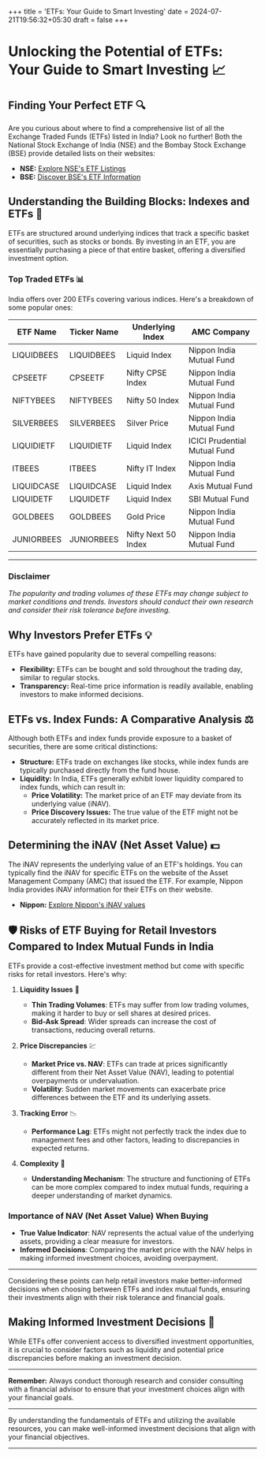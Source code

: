 +++
title = 'ETFs: Your Guide to Smart Investing'
date = 2024-07-21T19:56:32+05:30
draft = false
+++


# Unlocking the Potential of ETFs: Your Guide to Smart Investing 📈

## Finding Your Perfect ETF 🔍

Are you curious about where to find a comprehensive list of all the Exchange Traded Funds (ETFs) listed in India? Look no further! Both the National Stock Exchange of India (NSE) and the Bombay Stock Exchange (BSE) provide detailed lists on their websites:

- **NSE:** [Explore NSE's ETF Listings](https://www.nseindia.com/market-data/exchange-traded-funds-etf)
- **BSE:** [Discover BSE's ETF Information](https://www.bseindia.com/markets/etf/ETF_MktWatch.aspx)

## Understanding the Building Blocks: Indexes and ETFs 🧱

ETFs are structured around underlying indices that track a specific basket of securities, such as stocks or bonds. By investing in an ETF, you are essentially purchasing a piece of that entire basket, offering a diversified investment option.

### Top Traded ETFs 📊

India offers over 200 ETFs covering various indices. Here's a breakdown of some popular ones:

| ETF Name     | Ticker Name  | Underlying Index     | AMC Company                  |
|--------------|--------------|----------------------|------------------------------|
| LIQUIDBEES   | LIQUIDBEES   | Liquid Index         | Nippon India Mutual Fund     |
| CPSEETF      | CPSEETF      | Nifty CPSE Index     | Nippon India Mutual Fund     |
| NIFTYBEES    | NIFTYBEES    | Nifty 50 Index       | Nippon India Mutual Fund     |
| SILVERBEES   | SILVERBEES   | Silver Price         | Nippon India Mutual Fund     |
| LIQUIDIETF   | LIQUIDIETF   | Liquid Index         | ICICI Prudential Mutual Fund |
| ITBEES       | ITBEES       | Nifty IT Index       | Nippon India Mutual Fund     |
| LIQUIDCASE   | LIQUIDCASE   | Liquid Index         | Axis Mutual Fund             |
| LIQUIDETF    | LIQUIDETF    | Liquid Index         | SBI Mutual Fund              |
| GOLDBEES     | GOLDBEES     | Gold Price           | Nippon India Mutual Fund     |
| JUNIORBEES   | JUNIORBEES   | Nifty Next 50 Index  | Nippon India Mutual Fund     |


---

### Disclaimer
*The popularity and trading volumes of these ETFs may change subject to market conditions and trends. Investors should conduct their own research and consider their risk tolerance before investing.*

## Why Investors Prefer ETFs 💡

ETFs have gained popularity due to several compelling reasons:

- **Flexibility:** ETFs can be bought and sold throughout the trading day, similar to regular stocks.
- **Transparency:** Real-time price information is readily available, enabling investors to make informed decisions.

## ETFs vs. Index Funds: A Comparative Analysis ⚖️

Although both ETFs and index funds provide exposure to a basket of securities, there are some critical distinctions:

- **Structure:** ETFs trade on exchanges like stocks, while index funds are typically purchased directly from the fund house.
- **Liquidity:** In India, ETFs generally exhibit lower liquidity compared to index funds, which can result in:
  - **Price Volatility:** The market price of an ETF may deviate from its underlying value (iNAV).
  - **Price Discovery Issues:** The true value of the ETF might not be accurately reflected in its market price.

## Determining the iNAV (Net Asset Value) 💵

The iNAV represents the underlying value of an ETF's holdings. You can typically find the iNAV for specific ETFs on the website of the Asset Management Company (AMC) that issued the ETF. For example, Nippon India provides iNAV information for their ETFs on their website.

- **Nippon:** [Explore Nippon's iNAV  values](https://mf.nipponindiaim.com/FundsAndPerformance/Pages/INAV.aspx)


## 🛡️ Risks of ETF Buying for Retail Investors Compared to Index Mutual Funds in India

ETFs provide a cost-effective investment method but come with specific risks for retail investors. Here's why:

1. **Liquidity Issues** 🏦
   - **Thin Trading Volumes**: ETFs may suffer from low trading volumes, making it harder to buy or sell shares at desired prices.
   - **Bid-Ask Spread**: Wider spreads can increase the cost of transactions, reducing overall returns.

2. **Price Discrepancies** 💹
   - **Market Price vs. NAV**: ETFs can trade at prices significantly different from their Net Asset Value (NAV), leading to potential overpayments or undervaluation.
   - **Volatility**: Sudden market movements can exacerbate price differences between the ETF and its underlying assets.

3. **Tracking Error** 📉
   - **Performance Lag**: ETFs might not perfectly track the index due to management fees and other factors, leading to discrepancies in expected returns.

4. **Complexity** 🧩
   - **Understanding Mechanism**: The structure and functioning of ETFs can be more complex compared to index mutual funds, requiring a deeper understanding of market dynamics.

### Importance of NAV (Net Asset Value) When Buying

- **True Value Indicator**: NAV represents the actual value of the underlying assets, providing a clear measure for investors.
- **Informed Decisions**: Comparing the market price with the NAV helps in making informed investment choices, avoiding overpayment.

---

Considering these points can help retail investors make better-informed decisions when choosing between ETFs and index mutual funds, ensuring their investments align with their risk tolerance and financial goals.

## Making Informed Investment Decisions 📘

While ETFs offer convenient access to diversified investment opportunities, it is crucial to consider factors such as liquidity and potential price discrepancies before making an investment decision.

---

**Remember:** Always conduct thorough research and consider consulting with a financial advisor to ensure that your investment choices align with your financial goals.

---

By understanding the fundamentals of ETFs and utilizing the available resources, you can make well-informed investment decisions that align with your financial objectives.

---

